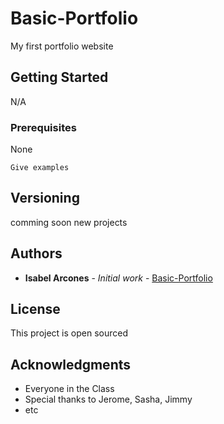 # Basic-Portfolio

My first portfolio website

## Getting Started

N/A

### Prerequisites

None

```
Give examples
```

## Versioning

comming soon new projects

## Authors

* **Isabel Arcones** - *Initial work* - [Basic-Portfolio](https://github.com/iarcones/BasicPortfolioV1)



## License

This project is open sourced

## Acknowledgments

* Everyone in the Class
* Special thanks to Jerome, Sasha, Jimmy
* etc

